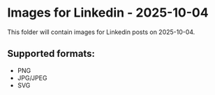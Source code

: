 # Images for Linkedin - 2025-10-04

This folder will contain images for Linkedin posts on 2025-10-04.

## Supported formats:
- PNG
- JPG/JPEG
- SVG
